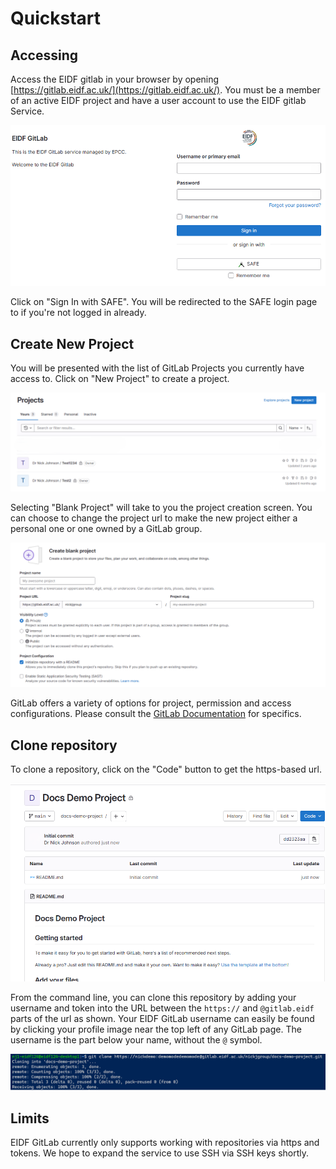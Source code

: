 # Quickstart

## Accessing

Access the EIDF gitlab in your browser by opening [https://gitlab.eidf.ac.uk/](https://gitlab.eidf.ac.uk/). You must be a member of an active EIDF project and have a user account to use the EIDF gitlab Service.

![GitLab Login Page](../../images/access/gitlab-login.png)

Click on "Sign In with SAFE". You will be redirected to the SAFE login page to if you're not logged in already.

## Create New Project

You will be presented with the list of GitLab Projects you currently have access to. Click on "New Project" to create a project.

![GitLab Projects Page](../../images/access/gitlab-projects.png)

Selecting "Blank Project" will take to you the project creation screen. You can choose to change the project url to make the new project either a personal one or one owned by a GitLab group.

![GitLab New Project Page](../../images/access/gitlab-newblankproject.png)

GitLab offers a variety of options for project, permission and access configurations. Please consult the [GitLab Documentation](https://docs.gitlab.com/ee/user/) for specifics.

## Clone repository

To clone a repository, click on the "Code" button to get the https-based url.

![GitLab New Repo](../../images/access/gitlab-newrepo.png)

From the command line, you can clone this repository by adding your username and token into the URL between the `https://` and `@gitlab.eidf` parts of the url as shown. Your EIDF GitLab username can easily be found by clicking your profile image near the top left of any GitLab page. The username is the part below your name, without the `@` symbol.

![GitLab Clone CLI](../../images/access/gitlab-httpstoken.png)

## Limits

EIDF GitLab currently only supports working with repositories via https and tokens. We hope to expand the service to use SSH via SSH keys shortly.
